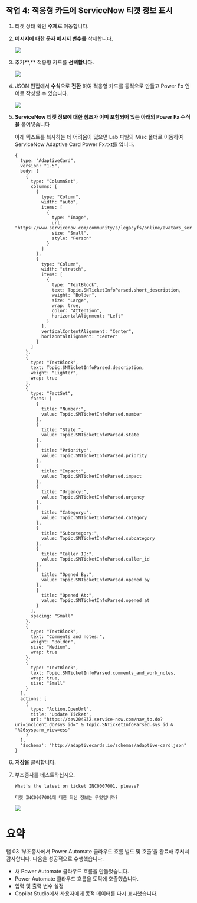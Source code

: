 ## 작업 4: 적응형 카드에 ServiceNow 티켓 정보 표시

1.  티켓 상태 확인 **주제로** 이동합니다.

2.  **메시지에 대한 문자 메시지 변수를** 삭제합니다.

    <img src="https://github.com/FDX-edu/240819_CopilotEdu_test/raw/main/Lab%2003/media/image28.png">

3.  추가**,** 적응형 카드를 **선택합니다.**

    <img src="https://github.com/FDX-edu/240819_CopilotEdu_test/raw/main/Lab%2003/media/image29.png">

4.  JSON 편집에서 **수식**으로 **전환** 하여 적응형 카드를 동적으로
    만들고 Power Fx 언어로 작성할 수 있습니다.

    <img src="https://github.com/FDX-edu/240819_CopilotEdu_test/raw/main/Lab%2003/media/image30.png">

5.  **ServiceNow 티켓 정보에 대한 참조가 이미 포함되어 있는 아래의 Power
    Fx 수식을** 붙여넣습니다

    아래 텍스트를 복사하는 데 어려움이 있으면 Lab 파일의 Misc 폴더로 이동하여 ServiceNow Adaptive Card Power Fx.txt를 엽니다.

    ```
    {
      type: "AdaptiveCard",
      version: "1.5",
      body: [
        {
          type: "ColumnSet",
          columns: [
            {
              type: "Column",
              width: "auto",
              items: [
                {
                  type: "Image",
                  url: "https://www.servicenow.com/community/s/legacyfs/online/avatars_servicenow/1f66cb9fdb3ee3c0107d5583ca961942.jpg",
                  size: "Small",
                  style: "Person"
                }
              ]
            },
            {
              type: "Column",
              width: "stretch",
              items: [
                {
                  type: "TextBlock",
                  text: Topic.SNTicketInfoParsed.short_description,
                  weight: "Bolder",
                  size: "Large",
                  wrap: true,
                  color: "Attention",
                  horizontalAlignment: "Left"
                }
              ],
              verticalContentAlignment: "Center",
              horizontalAlignment: "Center"
            }
          ]
        },
        {
          type: "TextBlock",
          text: Topic.SNTicketInfoParsed.description,
          weight: "Lighter",
          wrap: true
        },
        {
          type: "FactSet",
          facts: [
            {
              title: "Number:",
              value: Topic.SNTicketInfoParsed.number
            },
            {
              title: "State:",
              value: Topic.SNTicketInfoParsed.state
            },
            {
              title: "Priority:",
              value: Topic.SNTicketInfoParsed.priority
            },
            {
              title: "Impact:",
              value: Topic.SNTicketInfoParsed.impact
            },
            {
              title: "Urgency:",
              value: Topic.SNTicketInfoParsed.urgency
            },
            {
              title: "Category:",
              value: Topic.SNTicketInfoParsed.category
            },
            {
              title: "Subcategory:",
              value: Topic.SNTicketInfoParsed.subcategory
            },
            {
              title: "Caller ID:",
              value: Topic.SNTicketInfoParsed.caller_id
            },
            {
              title: "Opened By:",
              value: Topic.SNTicketInfoParsed.opened_by
            },
            {
              title: "Opened At:",
              value: Topic.SNTicketInfoParsed.opened_at
            }
          ],
          spacing: "Small"
        },
        {
          type: "TextBlock",
          text: "Comments and notes:",
          weight: "Bolder",
          size: "Medium",
          wrap: true
        },
        {
          type: "TextBlock",
          text: Topic.SNTicketInfoParsed.comments_and_work_notes,
          wrap: true,
          size: "Small"
        }
      ],
      actions: [
        {
          type: "Action.OpenUrl",
          title: "Update Ticket",
          url: "https://dev204932.service-now.com/nav_to.do?uri=incident.do?sys_id=" & Topic.SNTicketInfoParsed.sys_id & "%26sysparm_view=ess"
        }
      ],
      '$schema': "http://adaptivecards.io/schemas/adaptive-card.json"
    }
    
    ```

6.  **저장을** 클릭합니다.


7.  부조종사를 테스트하십시오.

    ```
    What's the latest on ticket INC0007001, please?
    ```
    ```
    티켓 INC0007001에 대한 최신 정보는 무엇입니까?    
    ```
      
    <img src="https://github.com/FDX-edu/240819_CopilotEdu_test/raw/main/Lab%2003/media/image31.png">

# 요약

 랩 03 \'부조종사에서 Power Automate 클라우드 흐름 빌드 및 호출\'을
 완료해 주셔서 감사합니다. 다음을 성공적으로 수행했습니다.

-   새 Power Automate 클라우드 흐름을 만들었습니다.
-   Power Automate 클라우드 흐름을 토픽에 호출했습니다.
-   입력 및 출력 변수 설정
-   Copilot Studio에서 사용자에게 동적 데이터를 다시 표시했습니다.
